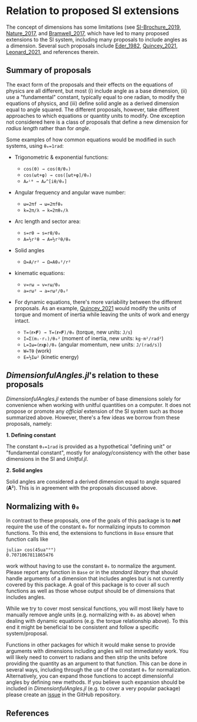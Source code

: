 # Relation to proposed SI extensions

The concept of dimensions has some limitations (see [SI-Brochure_2019](@cite), [Nature_2017](@cite), and [Bramwell_2017](@cite), which have led to many proposed extensions to the SI system, including many proposals to include angles as a dimension.
Several such proposals include [Eder_1982](@cite), [Quincey_2021](@cite), [Leonard_2021](@cite), and references therein.

## Summary of proposals

The exact form of the proposals and their effects on the equations of physics are all
different, but most (i) include angle as a base dimension, (ii) use a "fundamental"
constant, typically equal to one radian, to modify the equations of physics, and (iii)
define solid angle as a derived dimension equal to angle squared.
The different proposals, however, take different approaches to which equations or
quantity units to modify. 
One exception not considered here is a class of proposals that define a new dimension for *radius length* rather than for *angle*.

Some examples of how common equations would be modified in such systems, using ``θ₀=1rad``:

  - Trigonometric & exponential functions:

      + ``cos(θ) → cos(θ/θ₀)``
      + ``cos(ωt+φ) → cos([ωt+φ]/θ₀)``
      + ``Aℯⁱᶿ → Aℯ^[iθ/θ₀]``

  - Angular frequency and angular wave number:

      + ``ω=2πf → ω=2πfθ₀``
      + ``k=2π/λ → k=2πθ₀/λ``

  - Arc length and sector area:

      + ``s=rθ → s=rθ/θ₀``
      + ``A=½r²θ → A=½r²θ/θ₀``

  - Solid angles
      + ``Ω=A/r² → Ω=Aθ₀²/r²``

  - kinematic equations:

      + ``v=rω → v=rω/θ₀``
      + ``a=rω² → a=rω²/θ₀²``

  - For dynamic equations, there's more variability between the different proposals.
    As an example, [Quincey_2021](@cite) would modify the units of torque and moment of inertia while leaving the units of work and energy intact.

      + ``T=(𝐫×𝐅) → T=(𝐫×𝐅)/θ₀`` (torque, new units: ``J/s``)
      + ``I=Σ(mᵢ⋅rᵢ)/θ₀²`` (moment of inertia, new units: ``kg⋅m²/rad²``)
      + ``L=Iω=(𝐫x𝐩)/θ₀`` (angular momentum, new units: ``J/(rad/s)``)
      + ``W=Tθ`` (work)
      + ``E=½Iω²`` (kinetic energy)

## *DimensionfulAngles.jl*'s relation to these proposals

*DimensionfulAngles.jl* extends the number of base dimensions solely for convenience when working with unitful quantities on a computer.
It does not propose or promote any *official* extension of the SI system such as those summarized above.
However, there's a few ideas we borrow from these proposals, namely:

**1. Defining constant**

The constant `θ₀=1rad` is provided as a hypothetical "defining unit" or "fundamental constant", mostly for analogy/consistency with the other base dimensions in the SI and *Unitful.jl*.

**2. Solid angles**

Solid angles are considered a derived dimension equal to angle squared (𝐀²).
This is in agreement with the proposals discussed above.

## Normalizing with `θ₀`
In contrast to these proposals, one of the goals of this package is to ***not*** require the use of the constant `θ₀` for normalizing inputs to common functions.
To this end, the extensions to functions in `Base` ensure that function calls like

```jldoctest; setup = :(using DimensionfulAngles), filter = r"(\\d*).(\\d{1,10})\\d+" => s"\\1.\\2"
julia> cos(45ua"°")
0.7071067811865476
```

work without having to use the constant `θ₀` to normalize the argument.
Please report any function in `Base` or in the *standard library* that should handle arguments of a dimension that includes angles but is not currently covered by this package.
A goal of this package is to cover all such functions as well as those whose output should be of dimensions that includes angles.

While we try to cover most sensical functions, you will most likely have to manually remove angle units (e.g. normalizing with `θ₀` as above) when dealing with dynamic equations (e.g. the torque relationship above).
To this end it might be beneficial to be consistent and follow a specific system/proposal.

Functions in other packages for which it would make sense to provide arguments with dimensions including angles will not immediately work.
You will likely need to convert to radians and then strip the units before providing the quantity as an argument to that function.
This can be done in several ways, including through the use of the constant `θ₀` for normalization.
Alternatively, you can expand those functions to accept dimensionful angles by defining new methods.
If you believe such expansion should be included in *DimensionfulAngles.jl* (e.g. to cover a very popular package) please create an [issue](https://github.com/cmichelenstrofer/DimensionfulAngles.jl/issues) in the GitHub repository.

## References

```@bibliography
```
